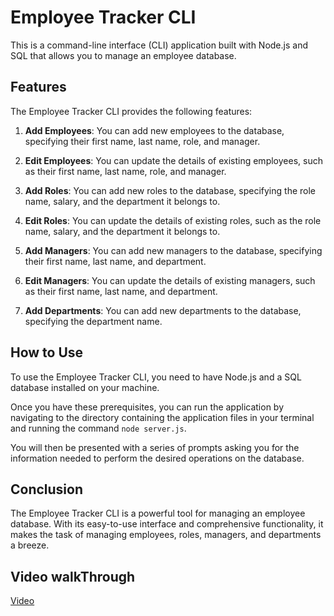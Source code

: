  # Employee Tracker CLI

This is a command-line interface (CLI) application built with Node.js and SQL that allows you to manage an employee database. 

## Features

The Employee Tracker CLI provides the following features:

1. **Add Employees**: You can add new employees to the database, specifying their first name, last name, role, and manager.

2. **Edit Employees**: You can update the details of existing employees, such as their first name, last name, role, and manager.

3. **Add Roles**: You can add new roles to the database, specifying the role name, salary, and the department it belongs to.

4. **Edit Roles**: You can update the details of existing roles, such as the role name, salary, and the department it belongs to.

5. **Add Managers**: You can add new managers to the database, specifying their first name, last name, and department.

6. **Edit Managers**: You can update the details of existing managers, such as their first name, last name, and department.

7. **Add Departments**: You can add new departments to the database, specifying the department name.

## How to Use

To use the Employee Tracker CLI, you need to have Node.js and a SQL database installed on your machine. 

Once you have these prerequisites, you can run the application by navigating to the directory containing the application files in your terminal and running the command `node server.js`. 

You will then be presented with a series of prompts asking you for the information needed to perform the desired operations on the database.

## Conclusion

The Employee Tracker CLI is a powerful tool for managing an employee database. With its easy-to-use interface and comprehensive functionality, it makes the task of managing employees, roles, managers, and departments a breeze.

## Video walkThrough
[Video](https://www.loom.com/share/4ec3e5b5b4604907bf3a76dc2bb110a9?sid=895e0019-030c-42fc-83d7-56700936a14c)